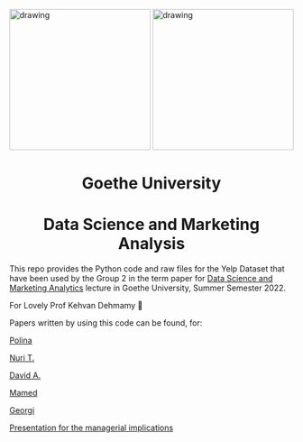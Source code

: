 <img src="https://upload.wikimedia.org/wikipedia/commons/a/ad/Yelp_Logo.svg" alt="drawing" width="250"/> <img src="https://upload.wikimedia.org/wikipedia/commons/1/1e/Logo-Goethe-University-Frankfurt-am-Main.svg" alt="drawing" width="250"/>



<center> <h1>Goethe University</h1> </center>
<center> <h1>Data Science and Marketing Analysis</h1> </center>

This repo provides the Python code and raw files for the Yelp Dataset that have been used by the Group 2 in the term paper for [Data Science and Marketing Analytics](https://qis.server.uni-frankfurt.de/qisserver/rds?state=verpublish&status=init&vmfile=no&publishid=331679&moduleCall=webInfo&publishConfFile=webInfo&publishSubDir=veranstaltung) lecture in Goethe University, Summer Semester 2022. 

For Lovely Prof Kehvan Dehmamy :smiling_face_with_three_hearts:

Papers written by using this code can be found, for:

[Polina](https://link-url-here.org)

[Nuri T.](https://drive.google.com/file/d/1fqF-saYB7Ek9q3w2vXmc9jsVOAFMWP-k/view?usp=sharing)

[David A.](https://link-url-here.org)

[Mamed](https://link-url-here.org)

[Georgi](https://link-url-here.org)

[Presentation for the managerial implications](https://drive.google.com/file/d/1OV8geDZO276WxcYwWleFgpyVmElVX3ol/view?usp=sharing)
